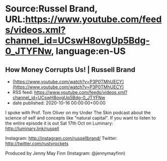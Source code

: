 # Source:Russel Brand, URL:https://www.youtube.com/feeds/videos.xml?channel_id=UCswH8ovgUp5Bdg-0_JTYFNw, language:en-US

## How Money Corrupts Us! | Russell Brand
 - [https://www.youtube.com/watch?v=P3P0TMhUECY](https://www.youtube.com/watch?v=P3P0TMhUECY)
 - RSS feed: https://www.youtube.com/feeds/videos.xml?channel_id=UCswH8ovgUp5Bdg-0_JTYFNw
 - date published: 2020-10-16 00:00:00+00:00

I spoke with Prof. Tom Oliver on my Under The Skin podcast about the science of self and concepts like "natural capital". If you want to listen to the entire episode it is out Sat 17th Oct on Luminary: http://luminary.link/russell

Instagram: http://instagram.com/russellbrand/
Twitter: http://twitter.com/rustyrockets

Produced by Jenny May Finn (Instagram: @jennymayfinn)

